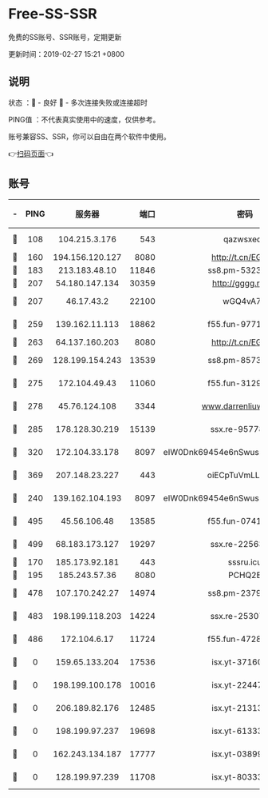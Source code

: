 # Free-SS-SSR

免费的SS账号、SSR账号，定期更新

更新时间：2019-02-27 15:21 +0800

## 说明

状态     ：🙂 - 良好 🙁 - 多次连接失败或连接超时

PING值   ：不代表真实使用中的速度，仅供参考。

账号兼容SS、SSR，你可以自由在两个软件中使用。

👉[扫码页面](https://liesauer.github.io/free-ss-ssr.github.io/)👈

## 账号

|-|PING|服务器|端口|密码|加密方式|区域|
|:----:|:----:|:-----:|-----:|:----:|:----:|:----:|
|🙂|108|104.215.3.176|543|qazwsxedc|aes-256-gcm|JP|
|🙂|160|194.156.120.127|8080|http://t.cn/EGJIyrl|rc4-md5|RU|
|🙂|183|213.183.48.10|11846|ss8.pm-53239933|rc4-md5|RU|
|🙂|207|54.180.147.134|30359|http://gggg.rocks|chacha20|KR|
|🙂|207|46.17.43.2|22100|wGQ4vA7D|aes-256-gcm|RU|
|🙂|259|139.162.11.113|18862|f55.fun-97715829|aes-256-cfb|SG|
|🙂|263|64.137.160.203|8080|http://t.cn/EGJIyrl|rc4-md5|CA|
|🙂|269|128.199.154.243|13539|ss8.pm-85739206|aes-256-cfb|SG|
|🙂|275|172.104.49.43|11060|f55.fun-31295272|aes-256-cfb|SG|
|🙂|278|45.76.124.108|3344|www.darrenliuwei.com|aes-256-cfb|AU|
|🙂|285|178.128.30.219|15139|ssx.re-95778492|aes-256-cfb|SG|
|🙂|320|172.104.33.178|8097|eIW0Dnk69454e6nSwuspv9DmS201tQ0D|aes-256-cfb|SG|
|🙂|369|207.148.23.227|443|oiECpTuVmLLxk4Ts|aes-256-cfb|US|
|🙂|240|139.162.104.193|8097|eIW0Dnk69454e6nSwuspv9DmS201tQ0D|aes-256-cfb|JP|
|🙂|495|45.56.106.48|13585|f55.fun-07412512|aes-256-cfb|US|
|🙂|499|68.183.173.127|19297|ssx.re-22563235|aes-256-cfb|US|
|🙁|170|185.173.92.181|443|sssru.icu|rc4-md5|RU|
|🙁|195|185.243.57.36|8080|PCHQ2E|rc4-md5|US|
|🙁|478|107.170.242.27|14974|ss8.pm-23796497|aes-256-cfb|US|
|🙁|483|198.199.118.203|14224|ssx.re-25307472|aes-256-cfb|US|
|🙁|486|172.104.6.17|11724|f55.fun-47281040|aes-256-cfb|US|
|🙁|0|159.65.133.204|17536|isx.yt-37160115|aes-256-cfb|SG|
|🙁|0|198.199.100.178|10016|isx.yt-22447811|aes-256-cfb|US|
|🙁|0|206.189.82.176|12485|isx.yt-21313452|aes-256-cfb|SG|
|🙁|0|198.199.97.237|19698|isx.yt-61333820|aes-256-cfb|US|
|🙁|0|162.243.134.187|17777|isx.yt-03899620|aes-256-cfb|US|
|🙁|0|128.199.97.239|11708|isx.yt-80333804|aes-256-cfb|SG|
